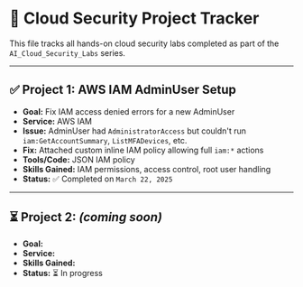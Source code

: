 # 🧪 Cloud Security Project Tracker

This file tracks all hands-on cloud security labs completed as part of the `AI_Cloud_Security_Labs` series.

---

## ✅ Project 1: AWS IAM AdminUser Setup

- **Goal:** Fix IAM access denied errors for a new AdminUser
- **Service:** AWS IAM
- **Issue:** AdminUser had `AdministratorAccess` but couldn't run `iam:GetAccountSummary`, `ListMFADevices`, etc.
- **Fix:** Attached custom inline IAM policy allowing full `iam:*` actions
- **Tools/Code:** JSON IAM policy
- **Skills Gained:** IAM permissions, access control, root user handling
- **Status:** ✅ Completed on `March 22, 2025`

---

## ⏳ Project 2: _(coming soon)_

- **Goal:** 
- **Service:**
- **Skills Gained:**
- **Status:** ⏳ In progress
